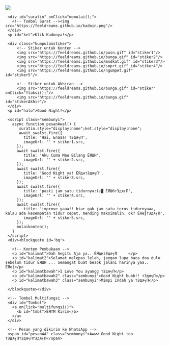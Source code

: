 <html><meta charset='UTF-8'/><meta content='width=device-width, initial-scale=1, user-scalable=1, minimum-scale=1, maximum-scale=5' name='viewport'/><meta content='IE=edge' http-equiv='X-UA-Compatible'/>
  
<head>
  <title>Pesan HTML buat Kamu Nih! <3</title>
  <meta name="description" content="Buka bentar yaa.. HTML feeldream.id">
  <meta name="keywords" content="HTML, Bucin, Feeldream">
  <meta name="author" content="Feeldream">
  <!-- 
  Made with love by Rayys!
  
     Blog: feeldream.id
     Instagram: @rayyarrr
     TikTok: @feelthisray
     
  Thanks to all <3
  -->

  <link rel="preconnect" href="https://fonts.googleapis.com">
  <link rel="preconnect" href="https://fonts.gstatic.com" crossorigin>
  <link href="https://fonts.googleapis.com/css2?family=Work+Sans:wght@400;700&display=swap" rel="stylesheet">
  <link href="https://fonts.googleapis.com/css2?family=Ubuntu:wght@400;700&display=swap" rel="stylesheet">
  <link href="https://fonts.googleapis.com/css2?family=Dancing+Script&display=swap" rel="stylesheet">
  
  <script src="https://cdn.jsdelivr.net/npm/sweetalert2@11.0.19/dist/sweetalert2.all.min.js"></script><link rel="stylesheet" href="https://htmlku.com/night/play/style.css">
</head>
<body>
	
   <!-- Ganti Audio di sini -->
   <audio src="https://drive.google.com/file/d/16wcwoG9w9OFyAlER0RLtkwgKODCFEYJn/view?usp=drivesdk" id="linkmp3" class="sembunyi"></audio>
   
   <div id="bodyblur">
     <!-- Wallpaper --><img src="https://drive.google.com/file/d/16bRXHuOGld8Gh3-ybUFRs8QhB2WsCr4k/view?usp=drivesdk" id="wallpaper"/><div id="beneranblur"></div>
   </div>
   
   <div id='Content'>

     <div id="suratin" onClick="memulai();">
       <!-- Tombol Surat --><img src="https://feeldreams.github.io/kadoin.png"/>
     </div>
     <p id="ket">Klik Kadonya!</p>

     <div class="kumpulanstiker">
         <!-- Stiker untuk Konten -->
         <img src="https://feeldreams.github.io/pusn.gif" id="stiker1"/>
         <img src="https://feeldreams.github.io/bunga.gif" id="stiker2"/>
         <img src="https://feeldreams.github.io/mndkat.gif" id="stiker3"/>
         <img src="https://feeldreams.github.io/smprt.gif" id="stiker4"/>
         <img src="https://feeldreams.github.io/ngumpet.gif" id="stiker5"/>

         <!-- Stiker untuk Akhiran -->
         <img src="https://feeldreams.github.io/bunga.gif" id="stiker" onClick="ftaksi();"/>
         <img src="https://feeldreams.github.io/bunga.gif" id="stikerAkhir"/>
     </div>
     <p id="halo">Good Night!</p>

     <script class="sembunyi">
       async function pesanAwal() {
          suratin.style="display:none";ket.style="display:none";
          await swalst.fire({
            title: 'Hai, Enaaa! тЭдя╕П',
            imageUrl: '' + stiker1.src,
         });   	
         await swalst.fire({
            title: 'Aku Cuma Mau Bilang ЁЯШН',
            imageUrl: '' + stiker2.src,
         });
         await swalst.fire({
            title: 'Good Night ya! ЁЯднтЭдя╕П',
            imageUrl: '' + stiker3.src,
         });
         await swalst.fire({
            title: 'pasti jam satu tidurnya:(┬▓ ЁЯШбтЭдя╕П',
            imageUrl: '' + stiker4.src,
         });
         await swalst.fire({
            title: 'improve yaaa!! biar gak jam satu terus tidurnyaaa, kalau ada kesempatan tidur cepet, mending maksimalin, ok? ЁЯе║тЭдя╕П',
            imageUrl: '' + stiker5.src,
         });
         mulaikonten();
       }
     </script>
     <div><blockquote id='bq'>

       <!-- Konten Pembukaan -->
       <p id="kalimat">Dah Segitu Aja ya.. ЁЯднтЭдя╕П     </p>
       <p id="kalimat2">Selamat melepas lelah, jangan lupa baca doa dulu sebelum tidur ЁЯШН ... Semangat buat besok jalani harinya yaa.. ЁЯе│</p>
       <p id="kalimatbawah">I Love You ayangg тЭдя╕П</p> 
       <p id="kalimatbawah2" class="sembunyi">Good Night bubb!! тЭдя╕П</p> 
       <p id="kalimatbawah3" class="sembunyi">Mimpi Indah ya тЭдя╕П</p> 

     </blockquote></div>

     <!-- Tombol Multifungsi -->
     <div id="Tombol">
       <a onClick="multifungsi()">
         <b id="tmbl">ЁЯТМ Kirim</b>
       </a>
     </div>
     
     <!-- Pesan yang dikirim ke WhatsApp -->
     <span id="pesanWA" class="sembunyi">Awww Good Night too тЭдя╕ПтЭдя╕ПтЭдя╕П</span>
     
   </div>

<script src="https://htmlku.com/night/play/script.js"></script>
<!-- Sampai Sini -->
</body>
</html>
